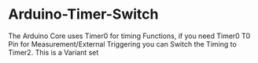 # Arduino-Timer-Switch
The Arduino Core uses Timer0 for timing Functions, if you need Timer0 T0 Pin for Measurement/External Triggering you can Switch the Timing to Timer2. This is a Variant set
